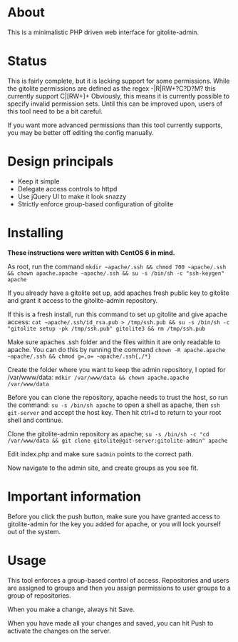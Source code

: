 About
=====
This is a minimalistic PHP driven web interface for gitolite-admin.

Status
======
This is fairly complete, but it is lacking support for some permissions.
While the gitolite permissions are defined as the regex -|R|RW+?C?D?M? this currently support C|[RW+]+
Obviously, this means it is currently possible to specify invalid permission sets.
Until this can be improved upon, users of this tool need to be a bit careful.

If you want more advanced permissions than this tool currently supports, you may be better off editing the config manually.

Design principals
=================
- Keep it simple
- Delegate access controls to httpd
- Use jQuery UI to make it look snazzy
- Strictly enforce group-based configuration of gitolite

Installing
==========
**These instructions were written with CentOS 6 in mind.**

As root, run the command `mkdir ~apache/.ssh && chmod 700 ~apache/.ssh && chown apache.apache ~apache/.ssh && su -s /bin/sh -c "ssh-keygen" apache`

If you already have a gitolite set up, add apaches fresh public key to gitolite and grant it access to the gitolite-admin repository.

If this is a fresh install, run this command to set up gitolite and give apache access:
`cat ~apache/.ssh/id_rsa.pub > /tmp/ssh.pub && su -s /bin/sh -c "gitolite setup -pk /tmp/ssh.pub" gitolite3 && rm /tmp/ssh.pub`

Make sure apaches .ssh folder and the files within it are only readable to apache.
You can do this by running the command `chown -R apache.apache ~apache/.ssh && chmod g=,o= ~apache/.ssh{,/*}`

Create the folder where you want to keep the admin repository, I opted for /var/www/data:
`mdkir /var/www/data && chown apache.apache /var/www/data`

Before you can clone the repository, apache needs to trust the host, so run the command:
`su -s /bin/sh apache` to open a shell as apache, then `ssh git-server` and accept the host key. Then hit ctrl+d to return to your root shell and continue.

Clone the gitolite-admin repository as apache;
`su -s /bin/sh -c "cd /var/www/data && git clone gitolite@git-server:gitolite-admin" apache`

Edit index.php and make sure `$admin` points to the correct path.

Now navigate to the admin site, and create groups as you see fit.

Important information
=====================
Before you click the push button, make sure you have granted access to gitolite-admin for the key you added for apache, or you will lock yourself out of the system.

Usage
=====
This tool enforces a group-based control of access. Repositories and users are assigned to groups and then you assign permissions to user groups to a group of repositories.

When you make a change, always hit Save.

When you have made all your changes and saved, you can hit Push to activate the changes on the server.
